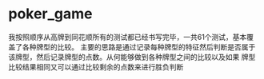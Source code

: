 # poker_game

我按照顺序从高牌到同花顺所有的测试都已经书写完毕，一共61个测试，基本覆盖了各种牌型的比较。
主要的思路是通过记录每种牌型的特征然后判断是否属于该牌型，然后记录牌型的点数。从何能够做到各种牌型之间的比较以及如果
牌型比较结果相同又可以通过比较剩余的点数来进行胜负判断

